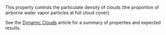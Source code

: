 This property controls the particulate density of clouds (the proportion of airborne water vapor particles at full cloud cover).

See the [Dynamic Clouds](https://developer.roblox.com/articles/dynamic-clouds) article for a summary of properties and expected results.